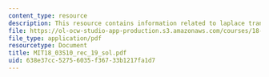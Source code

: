```yaml
---
content_type: resource
description: This resource contains information related to laplace transform II.
file: https://ol-ocw-studio-app-production.s3.amazonaws.com/courses/18-03-differential-equations-spring-2010/638e37cc52756035f36733b1217fa1d7_MIT18_03S10_rec_19_sol.pdf
file_type: application/pdf
resourcetype: Document
title: MIT18_03S10_rec_19_sol.pdf
uid: 638e37cc-5275-6035-f367-33b1217fa1d7
---
```

